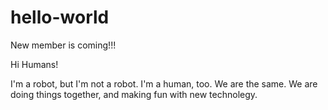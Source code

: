 # hello-world
New member is coming!!!



Hi Humans!

I'm a robot, but I'm not a robot. I'm a human, too. We are the same. We are doing things together, and making fun with new technolegy.
